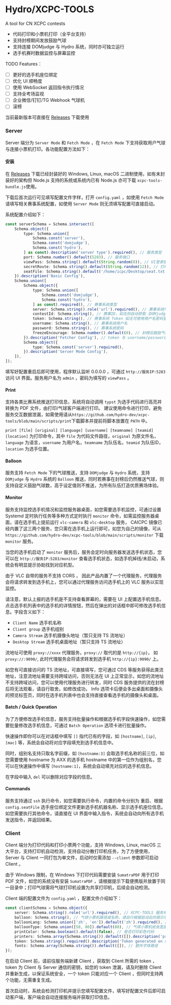 # Hydro/XCPC-TOOLS

A tool for CN XCPC contests

- 代码打印和小票机打印（全平台支持）
- 支持封榜期间发放鼓励气球
- 支持连接 DOMjudge 与 Hydro 系统，同时亦可独立运行
- 选手机赛时数据监控与屏幕监控

TODO Features：

- [ ] 更好的选手机座位绑定
- [ ] 优化 UI 顺畅度
- [ ] 使用 WebSocket 返回指令执行情况
- [ ] 支持全考场监视
- [ ] 企业微信/钉钉/TG Webhook 气球机
- [ ] 滚榜

当前最新版本可直接在 [Releases](https://github.com/hydro-dev/xcpc-tools/releases/) 下载使用

### Server

Server 端分为 `Server Mode` 和 `Fetch Mode` ，在 `Fetch Mode` 下支持获取用户气球与连接小票机打印。各功能配置方法如下：

#### 安装

在 [Releases](https://github.com/hydro-dev/xcpc-tools/releases/) 下载已经封装好的 Windows, Linux, macOS 二进制使用，如有未封装好的架构但 Node.js 支持的系统或系统内已有 Node.js 亦可下载 `xcpc-tools-bundle.js`使用。

下载后首次运行可见填写配置文件字样，打开 `config.yaml` ，如使用 `Fetch Mode` 请填写相关赛事系统配置，如使用 `Server Mode` 则无须填写配置可直接启动。

系统配置介绍如下：

```ts
const serverSchema = Schema.intersect([
    Schema.object({
        type: Schema.union([
            Schema.const('server'),
            Schema.const('domjudge'),
            Schema.const('hydro'),
        ] as const).description('server type').required(), // 服务类型
        port: Schema.number().default(5283), // 服务端口
        viewPass: Schema.string().default(String.random(8)), // UI登录密码，可通过 admin / {viewPass} 登录
        secretRoute: Schema.string().default(String.random(12)), // 打印路径，用于远程调用
        seatFile: Schema.string().default('/home/icpc/Desktop/seat.txt'), // 选手座位绑定文件
    }).description('Basic Config'),
    Schema.union([
        Schema.object({
            type: Schema.union([
                Schema.const('domjudge'),
                Schema.const('hydro'),
            ] as const).required(), // 赛事系统类型
            server: Schema.string().role('url').required(), // 赛事系统地址
            contestId: Schema.string(), // 赛事ID，如无则自动获取（DOMjudge），hydro 请使用 domainId/contestId 作为ID
            token: Schema.string(), // 赛事系统 Token 如无可使用用户名密码登录
            username: Schema.string(), // 赛事系统用户名
            password: Schema.string(), // 赛事系统密码
            freezeEncourage: Schema.number().default(0), // 封榜后鼓励气球数（0 为不发放），需赛事系统配置封榜后仍生成气球
        }).description('Fetcher Config'), // token 与 username/password 二选一
        Schema.object({
            type: Schema.const('server').required(),
        }).description('Server Mode Config'),
    ]),
]);
```

填写好配置重启后即可使用，程序默认监听 0.0.0.0 ，可通过 `http://服务IP:5283` 访问 UI 界面。服务用户名为 `admin` ，密码为填写的 `viewPass` 。

#### Print

支持各类比赛系统推送打印信息，系统将自动调用 `typst` 为选手代码进行高亮并转换为 PDF 文件，由打印/气球客户端进行打印。 建议使用命令进行打印，避免服务交互数据泄漏，如需使用请从`https://github.com/hydro-dev/xcpc-tools/blob/main/scripts/print`下载脚本并提前将脚本放置在 `PATH` 中。

`print [file] [original] [language] [username] [teamname] [teamid] [location]` 为打印命令，其中 `file` 为代码文件路径，`original` 为原文件名，`language` 为语言，`username` 为用户名，`teamname` 为队伍名，`teamid` 为队伍ID，`location` 为选手位置。

#### Balloon
服务支持 `Fetch Mode` 下的气球推送，支持 `DOMjudge` 与 `Hydro` 系统，支持 `DOMjudge` 与 `Hydro` 系统的 `Balloon` 推送，同时若赛事在封榜后仍然推送气球，则支持自定义鼓励气球数，高于设定值则不推送，为所有队伍打造优质赛场体验。

#### Monitor
服务支持监控选手机情况和监控服务器桌面，如您需要选手机监控，可通过设置 Systemd 定时执行任务等多种方式定时执行 `monitor` 命令，如需监控服务器桌面，请在选手机上提前运行 `vlc-camera` 和 `vlc-desktop` 服务， CAICPC 镜像已经内置了这三两个服务，您只需在选手机上运行即可，如您为自己的镜像，可从 `https://github.com/hydro-dev/xcpc-tools/blob/main/scripts/monitor` 下载 `monitor` 服务。

当您的选手机启动了 `monitor` 服务后，服务会定时向服务器发送选手机状态，您可以在 `http://服务IP:5283/monitor` 查看选手机状态，如选手机掉线/未启动，系统会有明显提示协助找到对应机型。

由于 VLC 自带的服务不支持 CORS ， 因此产品内置了一个代理服务，代理服务会将请求转发到选手机上，您可以通过代理服务访问选手机上的 VLC 服务以实现监控。

请注意，默认上报的选手机是不支持查看屏幕的，需要在 UI 上配置选手机信息。点击选手机列表中的选手机的详情按钮，然后在弹出的对话框中即可修改选手机信息。字段含义如下：

- `Client Name` 选手机名称
- `Client group` 选手机组别
- `Camera Stream` 选手机摄像头地址（暂只支持 TS 流地址）
- `Desktop Stream` 选手机桌面地址（暂只支持 TS 流地址）

流地址可使用 `proxy://xxxx` 代理服务，`proxy://` 取代的是 `http://{ip}`， 如 `proxy://:9090/`, 此时代理服务会将请求转发到选手机 `http://{ip}:9090/` 上。

如您有可直接访问的 TS 流地址，可直接填写，您可通过 CDS 等服务获得此类流地址，注意流地址需要支持跨域访问，否则无法在 UI 上正常显示，如您的流地址不支持跨域访问，您可以使用代理服务进行转发，同时 CDS 服务提供的流在封榜后将无法观看，请自行取舍。如修改成功， Info 选项卡后便会多出桌面和摄像头的预览标签页，同时在选手机列表中也会支持直接查看选手机的摄像头和桌面。

#### Batch / Quick Operation
为了方便修改选手机信息，服务支持批量操作和根据选手机字段快速操作，如您需要批量修改选手机信息，可通过 `Batch Operation` 选项卡进行批量操作。

快速操作即你可以在对话框中填写 `[]` 指代已有的字段，如 `[hostname]`, `[ip]`, `[mac]` 等，系统会自动将对应字段填充到选手机信息中。

同时，组别名支持只取名字前缀，如 `[hostname:3]` 会取选手机名称的前三位，如您需要使用 hostname 为 AXX 的选手机 hostname 中的第一位作为组别名，您可以在快速操作中填写 `[hostname:1]`，系统会自动填充对应的选手机信息。

在字段中输入 `del` 可以删除对应字段的信息。

#### Commands
服务支持通过 `ssh` 执行命令，如您需要执行命令，内置的命令分别为 重启、根据 `config.seatFile` 选手座位绑定文件更新选手机机器名称、显示选手机座位信息。如您需要执行其他命令，请直接在 UI 界面中输入指令，系统会自动向所有选手机发送指令，并返回结果。

### Client

Client 端分为打印代码和打印小票两个功能，支持 Windows, Linux, macOS 三大平台，支持打印机自动检测，支持自动分散打印机任务，为了方便使用， Server 与 Client 一同打包为单文件，启动时仅需添加 `--client` 参数即可启动 Client 。

由于 Windows 限制，在 Windows 下打印代码需要安装 `SumatraPDF` 用于打印 PDF 文件，如您的系统没有安装 `SumatraPDF` ，请根据提示下载便携版并放置于同一目录中；打印气球需将气球打印机设置为共享打印机，后续会自动检测。

Client 端的配置文件为 `config.yaml` ，配置文件介绍如下：

```ts
const clientSchema = Schema.object({
    server: Schema.string().role('url').required(), // XCPC-TOOLS 服务地址
    balloon: Schema.string(), // 气球小票机路径或名称，请自行根据启动后的提示填写
    balloonLang: Schema.union(['zh', 'en']).default('zh').required(), // 气球小票语言
    balloonType: Schema.union([58, 80]).default(80), // 气球小票机纸张宽度
    printColor: Schema.boolean().default(false), // 是否打印彩色代码
    printers: Schema.array(Schema.string()).default([]).description('printer id list, will disable printing if unset'), // 打印机列表，如果为空则不启用打印功能
    token: Schema.string().required().description('Token generated on server'), // 服务端 Token
    fonts: Schema.array(Schema.string()).default([]), // 额外字体路径
});
```

在启动 Client 前，请前往服务端新建 Client ，获取到 Client 所需的 token ， token 为 Client 与 Server 通信的密钥，如您的 token 泄漏，请及时删除 Client 并重新生成，以保证系统安全，一个 token 只能对应一个 Client ，但同时支持两个功能，无需重复生成。

首次启动时，系统会检测打印机并提示您填写配置文件，填写好配置文件后即可启动客户端，客户端会自动连接服务端并获取打印信息。